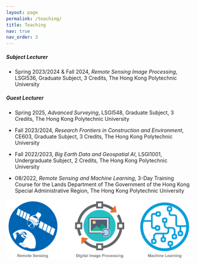 ```yaml
---
layout: page
permalink: /teaching/
title: Teaching
nav: true
nav_order: 3
---
```


##### **Subject Lecturer**  

- Spring 2023/2024 & Fall 2024, *Remote Sensing Image Processing*, LSGI536, Graduate Subject, 3 Credits, The Hong Kong Polytechnic University


##### **Guest Lecturer**

- Spring 2025, *Advanced Surveying*, LSGI548, Graduate Subject, 3 Credits, The Hong Kong Polytechnic University

- Fall 2023/2024, *Research Frontiers in Construction and Environment*, CE603, Graduate Subject, 3 Credits, The Hong Kong Polytechnic University

- Fall 2022/2023, *Big Earth Data and Geospatial AI*, LSGI1001, Undergraduate Subject, 2 Credits, The Hong Kong Polytechnic University

- 08/2022, *Remote Sensing and Machine Learning*, 3-Day Training Course for the Lands Department of The Government of the Hong Kong Special Administrative Region, The Hong Kong Polytechnic University


<div align=center><img src="../assets/img/teaching_area.png" alt="Teaching Area" width="650"/></div>
